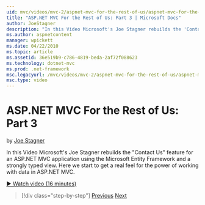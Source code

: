 ```yaml
---
uid: mvc/videos/mvc-2/aspnet-mvc-for-the-rest-of-us/aspnet-mvc-for-the-rest-of-us-part-3
title: "ASP.NET MVC For the Rest of Us: Part 3 | Microsoft Docs"
author: JoeStagner
description: "In this Video Microsoft's Joe Stagner rebuilds the 'Contact Us' feature for an ASP.NET MVC application using the Microsoft Entity Framework and a strongly ty..."
ms.author: aspnetcontent
manager: wpickett
ms.date: 04/22/2010
ms.topic: article
ms.assetid: 36e519b9-c786-4819-beda-2af72f088623
ms.technology: dotnet-mvc
ms.prod: .net-framework
msc.legacyurl: /mvc/videos/mvc-2/aspnet-mvc-for-the-rest-of-us/aspnet-mvc-for-the-rest-of-us-part-3
msc.type: video
---
```

ASP.NET MVC For the Rest of Us: Part 3
====================
by [Joe Stagner](https://github.com/JoeStagner)

In this Video Microsoft's Joe Stagner rebuilds the "Contact Us" feature for an ASP.NET MVC application using the Microsoft Entity Framework and a strongly typed view. Here we start to get a real feel for the power of working with data in ASP.NET MVC.

[&#9654; Watch video (16 minutes)](https://channel9.msdn.com/Blogs/ASP-NET-Site-Videos/aspnet-mvc-for-the-rest-of-us-part-3)

>[!div class="step-by-step"]
[Previous](aspnet-mvc-for-the-rest-of-us-part-2.md)
[Next](aspnet-mvc-for-the-rest-of-us-part-4.md)